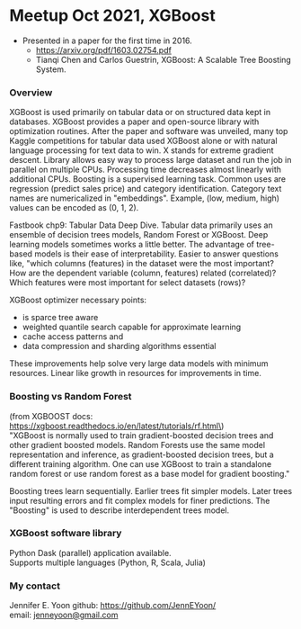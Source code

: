 # Meetup Oct 2021, XGBoost  

 * Presented in a paper for the first time in 2016.  
   - https://arxiv.org/pdf/1603.02754.pdf 
   - Tianqi Chen and Carlos Guestrin, XGBoost: A Scalable Tree Boosting System.  

### Overview   

XGBoost is used primarily on tabular data or on structured data kept in databases.  XGBoost provides a paper and open-source library with optimization routines. After the paper and software was unveiled, many top Kaggle competitions for tabular data used XGBoost alone or with natural language processing for text data to win.  X stands for extreme gradient descent.  Library allows easy way to process large dataset and run the job in parallel on multiple CPUs. Processing time decreases almost linearly with additional CPUs.  Boosting is a supervised learning task.  Common uses are regression (predict sales price) and category identification.  Category text names are numericalized in "embeddings".  Example, (low, medium, high) values can be encoded as (0, 1, 2).

Fastbook chp9: Tabular Data Deep Dive.
Tabular data primarily uses an ensemble of decision trees models, Random Forest or XGBoost.  Deep learning models sometimes works a little better.  The advantage of tree-based models is their ease of interpretability. Easier to answer questions like, "which columns (features) in the dataset were the most important?  How are the dependent variable (column, features) related (correlated)?  Which features were most important for select datasets (rows)?

XGBoost optimizer necessary points: 
 * is sparce tree aware 
 * weighted quantile search capable for approximate learning
 * cache access patterns and
 * data compression and sharding algorithms essential  

These improvements help solve very large data models with minimum resources.  Linear like growth in resources for improvements in time. 

### Boosting vs Random Forest  
\(from XGBOOST docs:  https://xgboost.readthedocs.io/en/latest/tutorials/rf.html\)  
"XGBoost is normally used to train gradient-boosted decision trees and other gradient boosted models. Random Forests use the same model representation and inference, as gradient-boosted decision trees, but a different training algorithm. One can use XGBoost to train a standalone random forest or use random forest as a base model for gradient boosting."   

Boosting trees learn sequentially. Earlier trees fit simpler models.  Later trees input resulting errors and fit complex models for finer predictions.  The "Boosting" is used to describe interdependent trees model.  


### XGBoost software library 
Python Dask (parallel) application available.  
Supports multiple languages (Python, R, Scala, Julia)   

### My contact  
Jennifer E. Yoon  github: https://github.com/JennEYoon/  
email:  jenneyoon@gmail.com  
